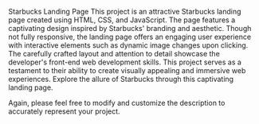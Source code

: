 Starbucks Landing Page
This project is an attractive Starbucks landing page created using HTML, CSS, and JavaScript. The page features a captivating design inspired by Starbucks' branding and aesthetic. Though not fully responsive, the landing page offers an engaging user experience with interactive elements such as dynamic image changes upon clicking. The carefully crafted layout and attention to detail showcase the developer's front-end web development skills. This project serves as a testament to their ability to create visually appealing and immersive web experiences. Explore the allure of Starbucks through this captivating landing page.

Again, please feel free to modify and customize the description to accurately represent your project.
